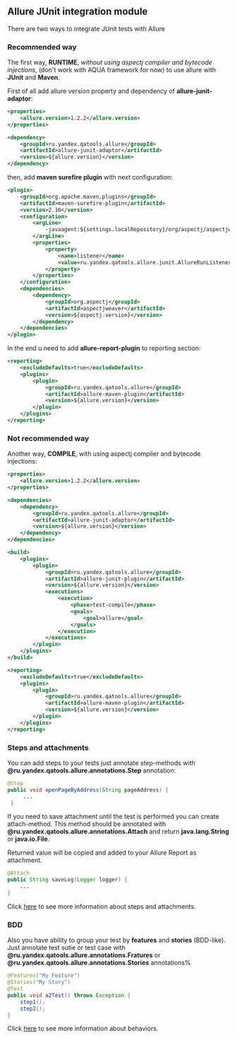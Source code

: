 [allure-junit-pom-example]: https://github.com/allure-framework/allure-core/blob/master/docs/allure-junit-pom-example.md
[steps-and-attachments]: https://github.com/allure-framework/allure-core/blob/master/docs/steps-and-attachments.md
[behaviors]: https://github.com/allure-framework/allure-core/blob/master/docs/behaviors.md

## Allure JUnit integration module

There are two ways to integrate JUnit tests with Allure

### Recommended way
The first way, **RUNTIME**, *without using aspectj compiler and bytecode injections*,
(don't work with AQUA framework for now) to use allure with **JUnit** and **Maven**.

First of all add allure version property and dependency of **allure-junit-adaptor**:

```xml
<properties>
    <allure.version>1.2.2</allure.version>
</properties>

<dependency>
    <groupId>ru.yandex.qatools.allure</groupId>
    <artifactId>allure-junit-adaptor</artifactId>
    <version>${allure.version}</version>
</dependency>
```

then, add **maven surefire plugin** with next configuration:

```xml
<plugin>
    <groupId>org.apache.maven.plugins</groupId>
    <artifactId>maven-surefire-plugin</artifactId>
    <version>2.16</version>
    <configuration>
        <argLine>
            -javaagent:${settings.localRepository}/org/aspectj/aspectjweaver/${aspectj.version}/aspectjweaver-${aspectj.version}.jar
        </argLine>
        <properties>
            <property>
                <name>listener</name>
                <value>ru.yandex.qatools.allure.junit.AllureRunListener</value>
            </property>
        </properties>
    </configuration>
    <dependencies>
        <dependency>
            <groupId>org.aspectj</groupId>
            <artifactId>aspectjweaver</artifactId>
            <version>${aspectj.version}</version>
        </dependency>
    </dependencies>
</plugin>
```

In the end u need to add **allure-report-plugin** to reporting section:

```xml
<reporting>
    <excludeDefaults>true</excludeDefaults>
    <plugins>
        <plugin>
            <groupId>ru.yandex.qatools.allure</groupId>
            <artifactId>allure-maven-plugin</artifactId>
            <version>${allure.version}</version>
        </plugin>
    </plugins>
</reporting>
```

### Not recommended way
Another way, **COMPILE**, with using aspectj compiler and bytecode injections:

``` xml
<properties>
    <allure.version>1.2.2</allure.version>
</properties>

<dependencies>
    <dependency>
        <groupId>ru.yandex.qatools.allure</groupId>
        <artifactId>allure-junit-adaptor</artifactId>
        <version>${allure.version}</version>
    </dependency>
</dependencies>

<build>
    <plugins>
        <plugin>
            <groupId>ru.yandex.qatools.allure</groupId>
            <artifactId>allure-junit-plugin</artifactId>
            <version>${allure.version}</version>
            <executions>
                <execution>
                    <phase>test-compile</phase>
                    <goals>
                        <goal>allure</goal>
                    </goals>
                </execution>
            </executions>
        </plugin>
    </plugins>
</build>

<reporting>
    <excludeDefaults>true</excludeDefaults>
    <plugins>
        <plugin>
            <groupId>ru.yandex.qatools.allure</groupId>
            <artifactId>allure-maven-plugin</artifactId>
            <version>${allure.version}</version>
        </plugin>
    </plugins>
</reporting>
```

### Steps and attachments

You can add steps to your tests just annotate step-methods with
**@ru.yandex.qatools.allure.annotations.Step** annotation:

```java
@Step
public void openPageByAddress(String pageAddress) {
     ...
 }
```

If you need to save attachment until the test is performed you can create attach-method.
This method should be annotated with **@ru.yandex.qatools.allure.annotations.Attach** and
return **java.lang.String** or **java.io.File**.

Returned value will be copied and added to your Allure Report as attachment.

```java
@Attach
public String saveLog(Logger logger) {
    ...
}
```

Click [here][steps-and-attachments] to see more information about steps and attachments.

### BDD

Also you have ability to group your test by **features** and **stories** (BDD-like). Just annotate test
sutie or test case with **@ru.yandex.qatools.allure.annotations.Fratures** or
**@ru.yandex.qatools.allure.annotations.Stories** annotations%

```java
@Features("My Feature")
@Stories("My Story")
@Test
public void a2Test() throws Exception {
    step1();
    step2();
}
```

Click [here][behaviors] to see more information about behaviors.
